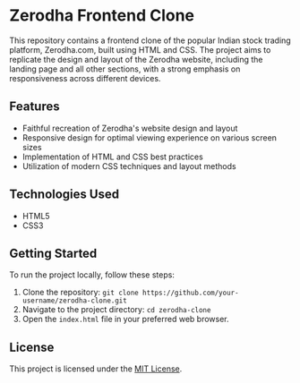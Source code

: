 # Zerodha Frontend Clone

This repository contains a frontend clone of the popular Indian stock trading platform, Zerodha.com, built using HTML and CSS. The project aims to replicate the design and layout of the Zerodha website, including the landing page and all other sections, with a strong emphasis on responsiveness across different devices.

## Features

- Faithful recreation of Zerodha's website design and layout
- Responsive design for optimal viewing experience on various screen sizes
- Implementation of HTML and CSS best practices
- Utilization of modern CSS techniques and layout methods

## Technologies Used

- HTML5
- CSS3

## Getting Started

To run the project locally, follow these steps:

1. Clone the repository: `git clone https://github.com/your-username/zerodha-clone.git`
2. Navigate to the project directory: `cd zerodha-clone`
3. Open the `index.html` file in your preferred web browser.

## License

This project is licensed under the [MIT License](LICENSE).
